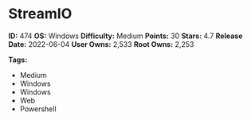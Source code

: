# StreamIO

**ID:** 474
**OS:** Windows
**Difficulty:** Medium
**Points:** 30
**Stars:** 4.7
**Release Date:** 2022-06-04
**User Owns:** 2,533
**Root Owns:** 2,253

**Tags:**
- Medium
- Windows
- Windows
- Web
- Powershell

